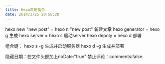 ```yaml
---
title: Hexo常用指令
date: 2014/3/25 20:56:20
---
```


hexo new "new post" = hexo n "new post" 新建文章
hexo generator = hexo g 生成
hexo server = hexo s 启动server
hexo depoly = hexo d 部署
<!-- more -->
组合键：
hexo s -g 生成并启动服务器 
hexo d -g 生成并部署

隐藏日期：在文件头部加上noDate:"true"
禁止评论：comments:false






